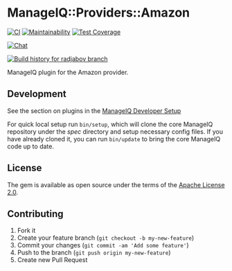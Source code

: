 # ManageIQ::Providers::Amazon

[![CI](https://github.com/ManageIQ/manageiq-providers-amazon/actions/workflows/ci.yaml/badge.svg?branch=radjabov)](https://github.com/ManageIQ/manageiq-providers-amazon/actions/workflows/ci.yaml)
[![Maintainability](https://api.codeclimate.com/v1/badges/61cfeaf47807735b8bd8/maintainability)](https://codeclimate.com/github/ManageIQ/manageiq-providers-amazon/maintainability)
[![Test Coverage](https://api.codeclimate.com/v1/badges/61cfeaf47807735b8bd8/test_coverage)](https://codeclimate.com/github/ManageIQ/manageiq-providers-amazon/test_coverage)

[![Chat](https://badges.gitter.im/Join%20Chat.svg)](https://gitter.im/ManageIQ/manageiq-providers-amazon?utm_source=badge&utm_medium=badge&utm_campaign=pr-badge&utm_content=badge)

[![Build history for radjabov branch](https://buildstats.info/github/chart/ManageIQ/manageiq-providers-amazon?branch=radjabov&buildCount=50&includeBuildsFromPullRequest=false&showstats=false)](https://github.com/ManageIQ/manageiq-providers-amazon/actions?query=branch%3Amaster)

ManageIQ plugin for the Amazon provider.

## Development

See the section on plugins in the [ManageIQ Developer Setup](http://manageiq.org/docs/guides/developer_setup/plugins)

For quick local setup run `bin/setup`, which will clone the core ManageIQ repository under the *spec* directory and setup necessary config files. If you have already cloned it, you can run `bin/update` to bring the core ManageIQ code up to date.

## License

The gem is available as open source under the terms of the [Apache License 2.0](http://www.apache.org/licenses/LICENSE-2.0).

## Contributing

1. Fork it
2. Create your feature branch (`git checkout -b my-new-feature`)
3. Commit your changes (`git commit -am 'Add some feature'`)
4. Push to the branch (`git push origin my-new-feature`)
5. Create new Pull Request

